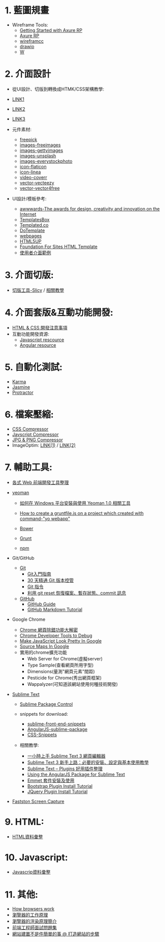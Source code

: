 # 1. 藍圖規畫
* Wireframe Tools:
  * [Getting Started with Axure RP](https://docs.axure.com/axure-rp/reference/getting-started-video/)
  * [Axure RP](https://axure.userxper.com/category/9-learn/)
  * [wireframcc](https://wireframe.cc/)
  * [drawio](https://www.draw.io/)
  * [W](https://app.diagrams.net/)

# 2. 介面設計
 
 * 從UI設計、切版到轉換成HTMK/CSS架構教學:
  * [LINK1](http://1stwebdesigner.com/psd-to-html/)
  * [LINK2](http://wegraphics.net/blog/tutorials/designing-a-highly-professional-website-from-the-sketch-to-the-code/)
  * [LINK3](http://code.tutsplus.com/tutorials/design-and-code-your-first-website-in-easy-to-understand-steps--net-6062)

 * 元件素材:
    * [freepick](http://www.freepik.com/free-icons)
    * [images-freeimages](http://www.freeimages.co.uk/)
    * [images-gettyimages](http://www.gettyimages.com/?corbis)
    * [images-unsplash](https://unsplash.com/) 
    * [images-everystockphoto](http://www.everystockphoto.com/)
    * [icon-flaticon](http://www.flaticon.com/)
    * [icon-linea](https://linea.io/)
    * [video-coverr](https://coverr.co/)
    * [vector-vecteezy](http://www.vecteezy.com/)
    * [vector-vector4free](http://vector4free.com/)
  
 * UI設計/模板參考: 
    * [awwwards-The awards for design, creativity and innovation on the Internet](http://www.awwwards.com/) 
    * [TemplatesBox](https://www.templatesbox.com/templates.htm)
    * [Templated.co](https://templated.co/)
    * [DoTemplate](http://www.dotemplate.com/)
    * [webpages](http://www.webpage.com.tw/free-templates.html)
    * [HTML5UP](https://html5up.net/)
    * [Foundation For Sites HTML Template](http://foundation.zurb.com/templates.html)
    * [使用者介面範例](http://ui-patterns.com/patterns)
 
 
# 3. 介面切版: 
 * [切版工具-Slicy](http://macrabbit.com/slicy/) /  [相關教學](http://blog.akanelee.me/posts/177345-favorite-diagram-artifact-slicy/)
  
# 4. 介面套版&互動功能開發:
 * [HTML & CSS 開發注意事項](https://github.com/Derekc1031/HTML-CSS)
 * 互動功能開發資源:
   * [Javascript rescource](https://github.com/Derekc1031/Javascript) 
   * [Angular resource](https://github.com/Derekc1031/AngularJS)
  
# 5. 自動化測試:
 * [Karma](http://karma-runner.github.io/0.12/intro/installation.html)
 * [Jasmine](http://jasmine.github.io/)
 * [Protractor](http://www.protractortest.org/#/)

# 6. 檔案壓縮:
 * [CSS Compressor](http://csscompressor.com/)
 * [Javscript Compressor](http://ppt.cc/yMkVE)
 * [JPG & PNG Compressor](https://tinypng.com/)
 * ImageOptim: [LINK(1)](https://briian.com/8243/imageoptim.html) / [LINK(2)](https://imageoptim.com/versions.html)

# 7. 輔助工具:

* [各式 Web 前端開發工具整理](https://github.com/doggy8088/frontend-tools)

* [yeoman](https://github.com/yeoman/yeoman)
  
  * [如何在 Windows 平台安裝與使用 Yeoman 1.0 相關工具](http://blog.miniasp.com/post/2013/08/11/Yeoman-1-0-Installation-and-Usage-on-Windows.aspx)
  
  * [How to create a gruntfile.js on a project which created with command-"yo webapp"](https://github.com/Derekc1031/Front-End-Developing-Tools/blob/master/doc/How%20to%20create%20a%20gruntfile.js%20on%20a%20project%20which%20created%20with%20command-%22yo%20webapp%22.md)
  
  * [Bower](https://bower.io/)
  * [Grunt](http://gruntjs.com/)
  * [npm](https://docs.npmjs.com/) 

* Git/GitHub
  * [Git](https://git-scm.com/book/zh-tw/v1)
    * [Git入門指南](http://backlogtool.com/git-guide/tw/)
    * [30 天精通 Git 版本控管](https://github.com/doggy8088/Learn-Git-in-30-days)
    * [Git 指令](http://blog.gogojimmy.net/2012/02/29/git-scenario/)
    * [利用 git reset 恢復檔案、暫存狀態、commit 訊息](http://ppt.cc/S15LR)
  * [GitHub](https://github.com/)
    * [GitHub Guide](https://guides.github.com/)
    * [GitHub Markdown Tutorial](https://guides.github.com/features/mastering-markdown/)

* Google Chrome 
  * [Chrome 網頁除錯功能大解密](https://www.udemy.com/chrome-devtools/)
  * [Chrome Developer Tools to Debug](https://developers.google.com/web/tools/chrome-devtools/?hl=en)
  * [Make JavaScript Look Pretty In Google](https://developers.google.com/web/tools/chrome-devtools/debug/readability/pretty-print?hl=en)
  * [Source Maps In Google](https://github.com/gonsakon/Learn-Sass-in-90-days/blob/master/docs/Sass3.3/Source%20Maps.markdown)
  * 實用的chrome擴充功能
    * Web Server for Chrome(虛擬server)
    * Type Sample(查看網頁所用字型)
    * Dimensions(量測"網頁元素"間距)
    * Pesticide for Chrome(秀出網頁框架)
    * Wappalyzer(可知道該網站使用何種技術開發)

* [Sublime Text](https://www.sublimetext.com/)
  * [Sublime Package Control](https://packagecontrol.io/)
 
  * snippets for download:
    * [sublime-front-end-snippets](https://github.com/brazilian-dev/sublime-front-end-snippets)
    * [AngularJS-sublime-package](https://github.com/angular-ui/AngularJS-sublime-package)
    * [CSS-Snippets](https://github.com/joshnh/CSS-Snippets)

  * 相關教學:
    * [一小時上手 Sublime Text 3 網頁編輯器](https://www.udemy.com/sublime-text-3/)
    * [Sublime Text 3 新手上路：必要的安裝、設定與基本使用教學](http://blog.miniasp.com/post/2014/01/06/Useful-tool-Sublime-Text-3-Quick-Start.aspx)
    * [Sublime Text – Plugins 好用插件整理](http://ppt.cc/zYxKQ)
    * [Using the AngularJS Package for Sublime Text](http://weblogs.asp.net/dwahlin/using-the-angularjs-package-for-sublime-text)
    * [Emmet 套件安裝及使用](http://youradsor.appspot.com/u?purl=bG10aC50ZW1tZS0zLXR4ZXQtZW1pbGJ1cy84MC80MTAyL21vYy50b3BzZ29sYi50aS1yZXBzYWovLzpwdHRo)
    * [Bootstrap Plugin Install Tutorial](https://www.youtube.com/watch?v=bi58bo2sSDQ)
    * [JQuery Plugin Install Tutorial](https://www.youtube.com/watch?v=cAl9SsOR3Zs)


* [Fastston Screen Capture](http://www.faststone.org/FSCaptureDetail.htm)

# 9.  HTML:
  * [HTML資料彙整](/doc/HTML&CSS.md)  

# 10. Javascript:
  * [Javascrip資料彙整](/doc/JavaScript.md)
  
# 11. 其他:
  * [How browsers work](http://taligarsiel.com/Projects/howbrowserswork1.htm)
  * [瀏覽器的工作原理](http://www.html5rocks.com/zh/tutorials/internals/howbrowserswork/)
  * [瀏覽器的渲染原理簡介](http://inspiregate.com/programming/other/452-the-browser-39-s-rendering-principle.html)
  * [前端工程師面試問題集](https://github.com/h5bp/Front-end-Developer-Interview-Questions/tree/master/Translations/Chinese-Traditional#contributors) 
  * [網站建置不是件簡單的事 @ 打造網站的步驟](http://blog.miniasp.com/post/2011/09/28/Building-Website-is-not-that-easy-the-SOP.aspx)
